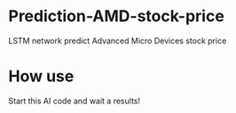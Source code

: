 # Prediction-AMD-stock-price
LSTM network predict Advanced Micro Devices stock price
# How use 
Start this AI code and wait a results!
